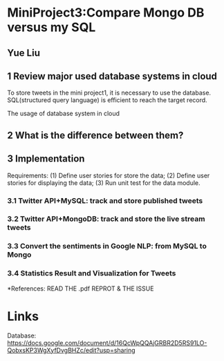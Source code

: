MiniProject3:Compare Mongo DB versus my SQL
===

Yue Liu
---

1 Review major used database systems in cloud 
---

<p> To store tweets in the mini project1, it is necessary to use the database. SQL(structured query language) is efficient to reach the target record. <p> 
  
<p> The usage of database system in cloud <p>

2 What is the difference between them?
---

3 Implementation
---
<p> Requirements:
(1) Define user stories for store the data;
(2) Define user stories for displaying the data;
(3) Run unit test for the data module.
<p>
  
### 3.1 Twitter API+MySQL:  track and store published tweets
### 3.2 Twitter API+MongoDB: track and store the live stream tweets
### 3.3 Convert the sentiments in Google NLP: from MySQL to Mongo
### 3.4 Statistics Result and Visualization for Tweets

*References: READ THE .pdf REPROT & THE ISSUE

Links
===

Database:
https://docs.google.com/document/d/16QcWpQQAjGRBR2D5RS91LO-QobxsKP3WgXyfDvgBHZc/edit?usp=sharing
